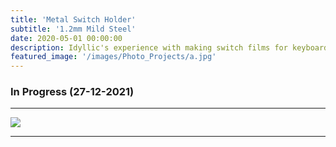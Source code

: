 ```yaml
---
title: 'Metal Switch Holder'
subtitle: '1.2mm Mild Steel'
date: 2020-05-01 00:00:00
description: Idyllic's experience with making switch films for keyboard switches, using laser processing.
featured_image: '/images/Photo_Projects/a.jpg'
---
```


### In Progress (27-12-2021)
---

<div class="gallery" data-columns="3">
	<img src="/images/Photo_Projects/a.jpg">
</div> 

--- 
